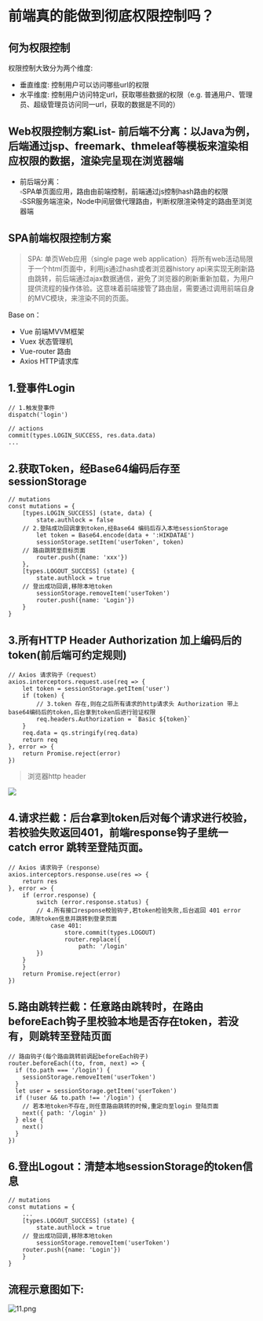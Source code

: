 ﻿# 前端真的能做到彻底权限控制吗？


[](https://www.zhihu.com/people/zhang-yuan-59-89)
  

## 何为权限控制



权限控制大致分为两个维度:

-   垂直维度: 控制用户可以访问哪些url的权限
-   水平维度: 控制用户访问特定url，获取哪些数据的权限（e.g. 普通用户、管理员、超级管理员访问同一url，获取的数据是不同的）

## Web权限控制方案List-   前后端不分离：以Java为例，后端通过jsp、freemark、thmeleaf等模板来渲染相应权限的数据，渲染完呈现在浏览器端
-   前后端分离：  
    ▫SPA单页面应用，路由由前端控制，前端通过js控制hash路由的权限  
    ▫SSR服务端渲染，Node中间层做代理路由，判断权限渲染特定的路由至浏览器端

## SPA前端权限控制方案

> SPA: 单页Web应用（single page web application）将所有web活动局限于一个html页面中，利用js通过hash或者浏览器history api来实现无刷新路由跳转，前后端通过ajax数据通信，避免了浏览器的刷新重新加载，为用户提供流程的操作体验。这意味着前端接管了路由层，需要通过调用前端自身的MVC模块，来渲染不同的页面。

Base on：

-   Vue 前端MVVM框架
-   Vuex 状态管理机
-   Vue-router 路由
-   Axios HTTP请求库

## 1.登事件Login



```text
// 1.触发登事件
dispatch('login')
 
// actions
commit(types.LOGIN_SUCCESS, res.data.data)
... 
```

## 2.获取Token，经Base64编码后存至sessionStorage



```text
// mutations
const mutations = {
    [types.LOGIN_SUCCESS] (state, data) {
        state.authlock = false
    // 2.登陆成功回调拿到token,经Base64 编码后存入本地sessionStorage
        let token = Base64.encode(data + ':HIKDATAE')
        sessionStorage.setItem('userToken', token)
    // 路由跳转至目标页面
        router.push({name: 'xxx'})
    },
    [types.LOGOUT_SUCCESS] (state) {
        state.authlock = true
    // 登出成功回调,移除本地token
        sessionStorage.removeItem('userToken')
        router.push({name: 'Login'})
    }
} 
```

## 3.所有HTTP Header Authorization 加上编码后的token(前后端可约定规则)



```text
// Axios 请求钩子（request）
axios.interceptors.request.use(req => {
    let token = sessionStorage.getItem('user')     
    if (token) {         
        // 3.token 存在,则在之后所有请求的http请求头 Authorization 带上base64编码后的token,后台拿到token后进行验证权限         
        req.headers.Authorization = `Basic ${token}`     
    }
    req.data = qs.stringify(req.data)     
    return req 
}, error => {
    return Promise.reject(error) 
}) 
```

> 浏览器http header

![](https://pic2.zhimg.com/80/v2-df3c7a9e25d7c2eba49edfbe46ac0fad_720w.jpg)

## 4.请求拦截：后台拿到token后对每个请求进行校验，若校验失败返回401，前端response钩子里统一catch error 跳转至登陆页面。



```text
// Axios 请求钩子（response）
axios.interceptors.response.use(res => {
    return res
}, error => {
    if (error.response) {
        switch (error.response.status) {
        // 4.所有接口response校验钩子,若token检验失败,后台返回 401 error code, 清除token信息并跳转到登录页面
            case 401:
                store.commit(types.LOGOUT)
                router.replace({
                    path: '/login'
        })
    }
    }
    return Promise.reject(error)
}) 
```

## 5.路由跳转拦截：任意路由跳转时，在路由beforeEach钩子里校验本地是否存在token，若没有，则跳转至登陆页面



```text
// 路由钩子(每个路由跳转前调起beforeEach钩子)
router.beforeEach((to, from, next) => {
  if (to.path === '/login') {
    sessionStorage.removeItem('userToken')
  }
  let user = sessionStorage.getItem('userToken')
  if (!user && to.path !== '/login') {
    // 若本地token不存在,则任意路由跳转的时候,重定向至login 登陆页面
    next({ path: '/login' })
  } else {
    next()
  }
}) 
```

## 6.登出Logout：清楚本地sessionStorage的token信息 

```text
// mutations
const mutations = {
    ...
    [types.LOGOUT_SUCCESS] (state) {
        state.authlock = true
    // 登出成功回调,移除本地token
        sessionStorage.removeItem('userToken')
    router.push({name: 'Login'})
    }
} 
```

## 流程示意图如下:

![11.png](https://i.loli.net/2021/09/18/vMy7N9asoqSmCfe4/B6ADOm1pxN4K2gj.png)
